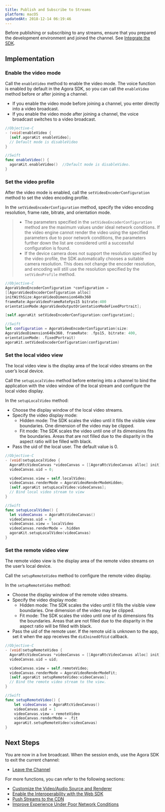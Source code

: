 ```yaml
---
title: Publish and Subscribe to Streams
platform: macOS
updatedAt: 2018-12-14 06:19:46
---
```

Before publishing or subscribing to any streams, ensure that you prepared the development environment and joined the channel. See [Integrate the SDK](/en/Interactive%20Broadcast/mac_video).

## Implementation
### Enable the video mode
Call the `enableVideo` method to enable the video mode. The voice function is enabled by default in the Agora SDK, so you can call the `enableVideo` method before or after joining a channel.

- If you enable the video mode before joining a channel, you enter directly into a video broadcast.
- If you enable the video mode after joining a channel, the voice broadcast switches to a video broadcast.

```objective-c
//Objective-C
- (void)enableVideo {
  [self.agoraKit enableVideo];
  // Default mode is disableVideo
}
```

```swift
//Swift
func enableVideo() {
  agoraKit.enableVideo()  //Default mode is disableVideo.
}
```

### Set the video profile
After the video mode is enabled, call the `setVideoEncoderConfiguration` method to set the video encoding profile.

In the `setVideoEncoderConfiguration` method, specify the video encoding resolution, frame rate, bitrate, and orientation mode. 

> - The parameters specified in the `setVideoEncoderConfiguration` method are the maximum values under ideal network conditions. If the video engine cannot render the video using the specified parameters due to poor network conditions, the parameters further down the list are considered until a successful configuration is found.
> - If the device camera does not support the resolution specified by the video profile, the SDK automatically chooses a suitable camera resolution. This does not change the encoder resolution, and encoding will still use the resolution specified by the `setVideoProfile` method.

```objective-c
//Objective-C
AgoraVideoEncoderConfiguration *configuration =
[[AgoraVideoEncoderConfiguration alloc]
initWithSize:AgoraVideoDimension640x360
frameRate:AgoraVideoFrameRateFps15 bitrate:400
orientationMode:AgoraVideoOutputOrientationModeFixedPortrait];

[self.agoraKit setVideoEncoderConfiguration:configuration];
```

```swift
//Swift
let configuration = AgoraVideoEncoderConfiguration(size:
AgoraVideoDimension640x360, frameRate: .fps15, bitrate: 400,
orientationMode: .fixedPortrait)
agoraKit.setVideoEncoderConfiguration(configuration)
```

### Set the local video view
The local video view is the display area of the local video streams on the user’s local device.

Call the `setupLocalVideo` method before entering into a channel to bind the application with the video window of the local stream and configure the local video display.

In the `setupLocalVideo` method:

- Choose the display window of the local video streams.
- Specify the video display mode:
  - Hidden mode: The SDK scales the video until it fills the visible view boundaries. One dimension of the video may be clipped.
  - Fit mode: The SDK scales the video until one of its dimensions fits the boundaries. Areas that are not filled due to the disparity in the aspect ratio will be filled with black.
- Pass the uid of the local user. The default value is 0.

```objective-c
//Objective-C
- (void)setupLocalVideo {
  AgoraRtcVideoCanvas *videoCanvas = [[AgoraRtcVideoCanvas alloc] init];
  videoCanvas.uid = 0;

  videoCanvas.view = self.localVideo;
  videoCanvas.renderMode = AgoraVideoRenderModeHidden;
  [self.agoraKit setupLocalVideo:videoCanvas];
  // Bind local video stream to view
}
```

```swift
//Swift
func setupLocalVideo() {
  let videoCanvas = AgoraRtcVideoCanvas()
  videoCanvas.uid = 0
  videoCanvas.view = localVideo
  videoCanvas.renderMode = .hidden
  agoraKit.setupLocalVideo(videoCanvas)
}
```

### Set the remote video view
The remote video view is the display area of the remote video streams on the user’s local device.

Call the `setupRemoteVideo` method to configure the remote video display.

In the `setupRemoteVideo` method:

- Choose the display window of the remote video streams.
- Specify the video display mode:
  - Hidden mode: The SDK scales the video until it fills the visible view boundaries. One dimension of the video may be clipped.
  - Fit mode: The SDK scales the video until one of its dimensions fits the boundaries. Areas that are not filled due to the disparity in the aspect ratio will be filled with black.
- Pass the uid of the remote user. If the remote uid is unknown to the app, set it when the app receives the `didJoinedOfUid` callback.

```objective-c
//Objective-C
- (void)setupRemoteVideo {
  AgoraRtcVideoCanvas *videoCanvas = [[AgoraRtcVideoCanvas alloc] init];
  videoCanvas.uid = uid;

  videoCanvas.view = self.remoteVideo;
  videoCanvas.renderMode = AgoraVideoRenderModeFit;
  [self.agoraKit setupRemoteVideo:videoCanvas];
  // Bind the remote video stream to the view.
}
```

```swift
//Swift
func setupRemoteVideo() {
    let videoCanvas = AgoraRtcVideoCanvas()
    videoCanvas.uid = 1
    videoCanvas.view = remoteVideo
    videoCanvas.renderMode = .fit
    agoraKit.setupRemoteVideo(videoCanvas)
}
```


## Next Steps
You are now in a live broadcast. When the session ends, use the Agora SDK to exit the current channel:

- [Leave the Channel](/en/Interactive%20Broadcast/leave_mac)

For more functions, you can refer to the following sections:

- [Customize the Video/Audio Source and Renderer](/en/Interactive%20Broadcast/custom_video_mac)
- [Enable the Interoperability with the Web SDK](/en/Interactive%20Broadcast/interop_mac)
- [Push Streams to the CDN](/en/Interactive%20Broadcast/push_stream_ios2.0?platform=macOS)
- [Improve Experience Under Poor Network Conditions](/en/Interactive%20Broadcast/fallback_ios?platform=macOS)